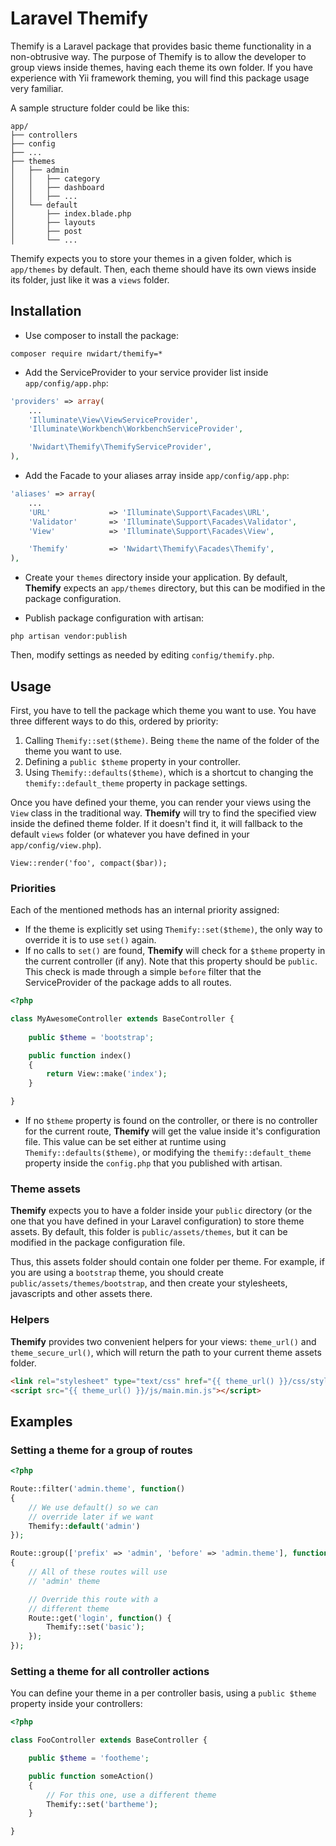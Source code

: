 Laravel Themify
=======

Themify is a Laravel package that provides basic theme functionality in a non-obtrusive way. The purpose of Themify is to allow the developer to group views inside themes, having each theme its own folder. If you have experience with Yii framework theming, you will find this package usage very familiar.

A sample structure folder could be like this:

```
app/
├── controllers
├── config
├── ...
├── themes
│   ├── admin
│   │   ├── category
│   │   ├── dashboard
│   │   ├── ...
│   └── default
│       ├── index.blade.php
│       ├── layouts
│       ├── post
│       └── ...
```

Themify expects you to store your themes in a given folder, which is `app/themes` by default. Then, each theme should have its own views inside its folder, just like it was a `views` folder.

Installation
-------
 - Use composer to install the package:

```
composer require nwidart/themify=*
```

 - Add the ServiceProvider to your service provider list inside `app/config/app.php`:

```php
'providers' => array(
    ...
    'Illuminate\View\ViewServiceProvider',
    'Illuminate\Workbench\WorkbenchServiceProvider',

    'Nwidart\Themify\ThemifyServiceProvider',
),
```

 - Add the Facade to your aliases array inside `app/config/app.php`:

```php
'aliases' => array(
    ...
    'URL'             => 'Illuminate\Support\Facades\URL',
    'Validator'       => 'Illuminate\Support\Facades\Validator',
    'View'            => 'Illuminate\Support\Facades\View',

    'Themify'         => 'Nwidart\Themify\Facades\Themify',
),
```

 - Create your `themes` directory inside your application. By default, **Themify** expects an `app/themes` directory, but this can be modified in the package configuration.

 - Publish package configuration with artisan: 
 
 ```
 php artisan vendor:publish
 ``` 
 
 Then, modify settings as needed by editing `config/themify.php`.

Usage
-------

First, you have to tell the package which theme you want to use. You have three different ways to do this, ordered by priority:

1. Calling `Themify::set($theme)`. Being `theme` the name of the folder of the theme you want to use.
2. Defining a `public $theme` property in your controller.
3. Using `Themify::defaults($theme)`, which is a shortcut to changing the `themify::default_theme` property in package settings.

Once you have defined your theme, you can render your views using the `View` class in the traditional way. **Themify** will try to find the specified view inside the defined theme folder. If it doesn't find it, it will fallback to the default `views` folder (or whatever you have defined in your `app/config/view.php`).

`View::render('foo', compact($bar));`
 
### Priorities

Each of the mentioned methods has an internal priority assigned:

- If the theme is explicitly set using `Themify::set($theme)`, the only way to override it is to use `set()` again.
- If no calls to `set()` are found, **Themify** will check for a `$theme` property in the current controller (if any). Note that this property should be `public`. This check is made through a simple `before` filter that the ServiceProvider of the package adds to all routes.

```php
<?php

class MyAwesomeController extends BaseController {
    
    public $theme = 'bootstrap';

    public function index()
    {
        return View::make('index');
    }

}
```

- If no `$theme` property is found on the controller, or there is no controller for the current route, **Themify** will get the value inside it's configuration file. This value can be set either at runtime using `Themify::defaults($theme)`, or modifying the `themify::default_theme` property inside the `config.php` that you published with artisan.

### Theme assets

**Themify** expects you to have a folder inside your `public` directory (or the one that you have defined in your Laravel configuration) to store theme assets. By default, this folder is `public/assets/themes`, but it can be modified in the package configuration file.

Thus, this assets folder should contain one folder per theme. For example, if you are using a `bootstrap` theme, you should create `public/assets/themes/bootstrap`, and then create your stylesheets, javascripts and other assets there.

### Helpers

**Themify** provides two convenient helpers for your views: `theme_url()` and `theme_secure_url()`, which will return the path to your current theme assets folder.

```html
<link rel="stylesheet" type="text/css" href="{{ theme_url() }}/css/styles.css">
<script src="{{ theme_url() }}/js/main.min.js"></script>
```

## Examples

### Setting a theme for a group of routes

```php
<?php

Route::filter('admin.theme', function()
{
    // We use default() so we can 
    // override later if we want
    Themify::default('admin')
});

Route::group(['prefix' => 'admin', 'before' => 'admin.theme'], function()
{
    // All of these routes will use
    // 'admin' theme

    // Override this route with a
    // different theme
    Route::get('login', function() {
        Themify::set('basic');
    });
});
```

### Setting a theme for all controller actions

You can define your theme in a per controller basis, using a `public $theme` property inside your controllers:

```php
<?php

class FooController extends BaseController {

    public $theme = 'footheme';

    public function someAction()
    {
        // For this one, use a different theme
        Themify::set('bartheme');
    }

}
```
